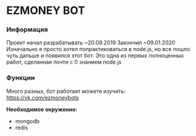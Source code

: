 # EZMONEY BOT

### Информация
Проект начал разрабатывать ~20.09.2019
Закончил ~09.01.2020
Изначально я просто хотел попрактиковаться в node.js, но все пошло чуть дальше и появился этот бот.
Это одна из первых полноценных работ, сделанная почти с 0 знанием node.js
### Функции
Много разных, бот работает можете изучить: https://vk.com/ezmoneybots

**Необходимое окружение:**
* mongodb
* redis
